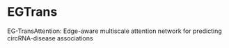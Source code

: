# EGTrans
EG-TransAttention: Edge-aware multiscale attention network for predicting circRNA-disease associations
